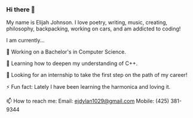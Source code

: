 ### Hi there 👋

My name is Elijah Johnson. I love poetry, writing, music, creating, philosophy, backpacking, working on cars, and am addicted to coding!

I am currently...

🔭 Working on a Bachelor's in Computer Science.

🌱 Learning how to deepen my understanding of C++.

👯 Looking for an internship to take the first step on the path of my career!

⚡ Fun fact: Lately I have been learning the harmonica and loving it.

📫 How to reach me: Email: ejdylan1029@gmail.com Mobile: (425) 381-9344

<!--
**doncigma/doncigma** is a ✨ _special_ ✨ repository because its `README.md` (this file) appears on your GitHub profile.

Here are some ideas to get you started:

- 🔭 I’m currently working on ...
- 🌱 I’m currently learning ...
- 👯 I’m looking to collaborate on ...
- 🤔 I’m looking for help with ...
- 💬 Ask me about ...
- 📫 How to reach me: ...
- 😄 Pronouns: ...
- ⚡ Fun fact: ...
-->
